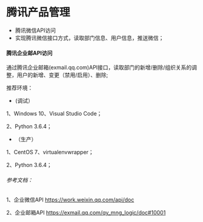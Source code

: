 # 腾讯产品管理
* 腾讯微信API访问
* 实现腾讯微信接口方式，读取部门信息、用户信息，推送微信；

#### 腾讯企业邮API访问
通过腾讯企业邮箱(exmail.qq.com)API接口，读取部门的新增/删除/组织关系的调整，用户的新增、变更（禁用/启用）、删除;

推荐环境：

* (调试）

1、Windows 10、Visual Studio Code；

2、Python 3.6.4；

* （生产）

1、CentOS 7、virtualenvwrapper；

2、Python 3.6.4；

###### 参考文档：

1、企业微信API https://work.weixin.qq.com/api/doc

2、企业邮箱API https://exmail.qq.com/qy_mng_logic/doc#10001
